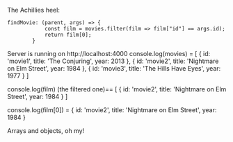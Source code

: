 The Achillies heel:

```
findMovie: (parent, args) => {
			const film = movies.filter(film => film["id"] == args.id);
			return film[0];
		}
```

Server is running on http://localhost:4000
console.log(movies) =
[ { id: 'movie1', title: 'The Conjuring', year: 2013 },
{ id: 'movie2', title: 'Nightmare on Elm Street', year: 1984 },
{ id: 'movie3', title: 'The Hills Have Eyes', year: 1977 } ]

console.log(film) (the filtered one)==
[ { id: 'movie2', title: 'Nightmare on Elm Street', year: 1984 } ]

console.log(film[0]) = { id: 'movie2', title: 'Nightmare on Elm Street', year: 1984 }

Arrays and objects, oh my!
